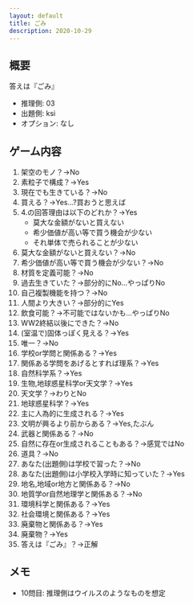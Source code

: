 ```yaml
---
layout: default
title: ごみ
description: 2020-10-29
---
```


## 概要

答えは『ごみ』

- 推理側: 03
- 出題側: ksi
- オプション: なし

## ゲーム内容

1. 架空のモノ？→No
2. 素粒子で構成？→Yes
3. 現在でも生きている？→No
4. 買える？→Yes…?買おうと思えば
5. 4.の回答理由は以下のどれか？→Yes
    - 莫大な金額がないと買えない
    - 希少価値が高い等で買う機会が少ない
    - それ単体で売られることが少ない
6. 莫大な金額がないと買えない？→No
7. 希少価値が高い等で買う機会が少ない？→No
8. 材質を定義可能？→No
9. 過去生きていた？→部分的にNo…やっぱりNo
10. 自己複製機能を持つ？→No
11. 人間より大きい？→部分的にYes
12. 飲食可能？→不可能ではないかも…やっぱりNo
13. WW2終結以後にできた？→No
14. (室温で)固体っぽく見える？→Yes
15. 唯一？→No
16. 学校or学問と関係ある？→Yes
17. 関係ある学問をあげるとすれば理系？→Yes
18. 自然科学系？→Yes
19. 生物,地球惑星科学or天文学？→Yes
20. 天文学？→わりとNo
21. 地球惑星科学？→Yes
22. 主に人為的に生成される？→Yes
23. 文明が興るより前からある？→Yes,たぶん
24. 武器と関係ある？→No
25. 自然に存在or生成されることもある？→感覚ではNo
26. 道具？→No
27. あなた(出題側)は学校で習った？→No
28. あなた(出題側)は小学校入学時に知っていた？→Yes
29. 地名,地域or地方と関係ある？→No
30. 地質学or自然地理学と関係ある？→No
31. 環境科学と関係ある？→Yes
32. 社会環境と関係ある？→Yes
33. 廃棄物と関係ある？→Yes
34. 廃棄物？→Yes
35. 答えは『ごみ』？→正解

## メモ

- 10問目: 推理側はウイルスのようなものを想定
